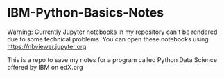 # IBM-Python-Basics-Notes
Warning: Currently Jupyter notebooks in my repository can't be rendered due to some technical problems. You can open these notebooks using https://nbviewer.jupyter.org

This is a repo to save my notes for a program called Python Data Science offered by IBM on edX.org
